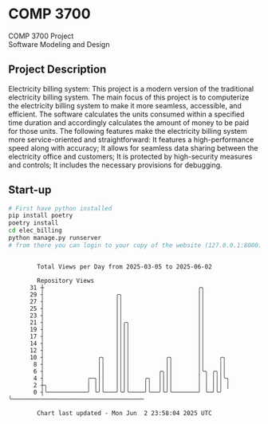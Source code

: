 # COMP 3700
COMP 3700 Project  
Software Modeling and Design
## Project Description
Electricity billing system: This project is a modern version of the traditional electricity billing system. The main focus of this project is to computerize the electricity billing system to make it more seamless, accessible, and efficient. The software calculates the units consumed within a specified time duration and accordingly calculates the amount of money to be paid for those units. The following features make the electricity billing system more service-oriented and straightforward: It features a high-performance speed along with accuracy; It allows for seamless data sharing between the electricity office and customers; It is protected by high-security measures and controls; It includes the necessary provisions for debugging.

## Start-up
```bash
# First have python installed
pip install poetry
poetry install
cd elec_billing
python manage.py runserver
# from there you can login to your copy of the website (127.0.0.1:8000), default creds are admin/admin
```

```

        Total Views per Day from 2025-03-05 to 2025-06-02

        Repository Views
      31 ┼                                           ╭╮
      29 ┤                    ╭╮                     ││
      27 ┤                    ││                     ││
      25 ┤                    ││                     ││
      23 ┤                    ││                     ││
      21 ┤                    ││╭╮                   ││
      19 ┤                    ││││                   ││
      17 ┤                    ││││                   ││
      14 ┤                    ││││                   ││
      12 ┤                    ││││                   ││
      10 ┤               ╭╮   ││││          ╭╮       ││    ╭╮
       8 ┤               ││   ││││          ││       ││    ││
       6 ┤               ││   ││││        ╭╮││       │╰╮ ╭╮││
       4 ┤            ╭─╮││   ││││    ╭╮  ││││       │ │ │││╰╮
       2 ┼╮           │ │││   ││││    ││  ││││       │ │ │││ │
       0 ┤╰───────────╯ ╰╯╰───╯╰╯╰────╯╰──╯╰╯╰───────╯ ╰─╯╰╯ ╰─────────────────────────────────────

        Chart last updated - Mon Jun  2 23:58:04 2025 UTC
        
```
